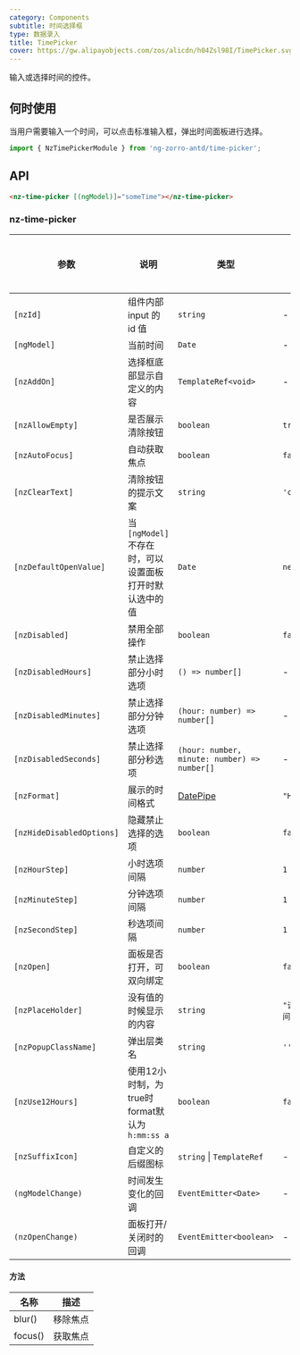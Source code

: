 ```yaml
---
category: Components
subtitle: 时间选择框
type: 数据录入
title: TimePicker
cover: https://gw.alipayobjects.com/zos/alicdn/h04Zsl98I/TimePicker.svg
---
```


输入或选择时间的控件。

## 何时使用

当用户需要输入一个时间，可以点击标准输入框，弹出时间面板进行选择。

```ts
import { NzTimePickerModule } from 'ng-zorro-antd/time-picker';
```

## API

```html
<nz-time-picker [(ngModel)]="someTime"></nz-time-picker>
```

### nz-time-picker

| 参数 | 说明 | 类型 | 默认值 | 全局配置 |
| --- | --- | --- | --- | --- |
| `[nzId]` | 组件内部 input 的 id 值 | `string` | - |
| `[ngModel]` | 当前时间 | `Date` | - |
| `[nzAddOn]` | 选择框底部显示自定义的内容 | `TemplateRef<void>` | - |
| `[nzAllowEmpty]` | 是否展示清除按钮 | `boolean` | `true` | ✅ |
| `[nzAutoFocus]` | 自动获取焦点 | `boolean` | `false` |
| `[nzClearText]` | 清除按钮的提示文案 | `string` | `'clear'` | ✅ |
| `[nzDefaultOpenValue]` | 当 `[ngModel]` 不存在时，可以设置面板打开时默认选中的值 | `Date` | `new Date()` |
| `[nzDisabled]` | 禁用全部操作 | `boolean` | `false` |
| `[nzDisabledHours]` | 禁止选择部分小时选项 | `() => number[]` | - |
| `[nzDisabledMinutes]` | 禁止选择部分分钟选项 | `(hour: number) => number[]` | - |
| `[nzDisabledSeconds]` | 禁止选择部分秒选项 | `(hour: number, minute: number) => number[]` | - |
| `[nzFormat]` | 展示的时间格式 | [DatePipe](https://angular.io/api/common/DatePipe) | `"HH:mm:ss"` | ✅ |
| `[nzHideDisabledOptions]` | 隐藏禁止选择的选项 | `boolean` | `false` |
| `[nzHourStep]` | 小时选项间隔 | `number` | `1` | ✅ |
| `[nzMinuteStep]` | 分钟选项间隔 | `number` | `1` | ✅ |
| `[nzSecondStep]` | 秒选项间隔 | `number` | `1` | ✅ |
| `[nzOpen]` | 面板是否打开，可双向绑定 | `boolean` | `false` |
| `[nzPlaceHolder]` | 没有值的时候显示的内容 | `string` | `"请选择时间"` |
| `[nzPopupClassName]` | 弹出层类名 | `string` | `''` | ✅ |
| `[nzUse12Hours]` | 使用12小时制，为true时format默认为`h:mm:ss a` | `boolean` | `false` | ✅ |
| `[nzSuffixIcon]` | 自定义的后缀图标 | `string` \| `TemplateRef` | - | ✅ |
| `(ngModelChange)` | 时间发生变化的回调 | `EventEmitter<Date>` | - |
| `(nzOpenChange)` | 面板打开/关闭时的回调 | `EventEmitter<boolean>` | - |

#### 方法

| 名称 | 描述 |
| --- | --- |
| blur() | 移除焦点 |
| focus() | 获取焦点 |

